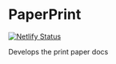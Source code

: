 # PaperPrint
[![Netlify Status](https://api.netlify.com/api/v1/badges/17a99171-0851-4103-9d99-90857e9a3cac/deploy-status)](https://app.netlify.com/sites/copaperprint/deploys)

Develops the print paper docs

